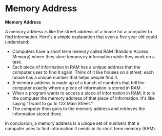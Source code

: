 # Memory Address

**Memory Address**

A memory address is like the street address of a house for a computer to find information. Here's a simple explanation that even a five year old could understand:

- Computers have a short term memory called RAM (Random Access Memory) where they store temporary information while they work on a task. 
- Each piece of information in RAM has a unique address that the computer uses to find it again. Think of it like houses on a street; each house has a unique number that helps people find it.
- A memory address is made up of a bunch of numbers that tell the computer exactly where a piece of information is stored in RAM.
- When a program wants to access a piece of information in RAM, it tells the computer the memory address of that piece of information. It's like saying "I want to go to 123 Main Street."
- The computer then goes to the memory address and retrieves the information stored there.

In conclusion, a memory address is a unique set of numbers that a computer uses to find information it needs in its short term memory (RAM).
